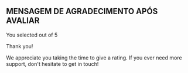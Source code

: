  ## MENSAGEM DE AGRADECIMENTO APÓS AVALIAR
 
  <!-- Thank you state start -->

  You selected <!-- Add rating here --> out of 5

  Thank you!

  <p>We appreciate you taking the time to give a rating. If you ever need more support, don't hesitate to get in touch!</p>

  <!-- Thank you state end -->
